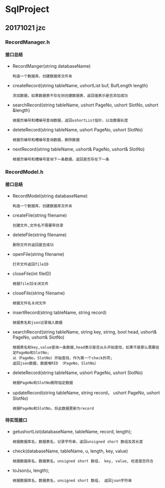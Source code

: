 # SqlProject

## 20171021 jzc

### RecordManager.h

####  接口总结
 *  RecordManger(string databaseName)   
       
        构造一个数据库，创建数据库文件夹

 *  createRecord(string tableName, ushortList buf, BufLength length)  
       
        添加数据，如果数据表不存在则创建数据表，返回值表示是否添加成功

 *  searchRecord(string tableName, ushort PageNo, ushort SlotNo, ushort &length)
       
        根据页编号和槽编号查询数据，返回ushortList指针，以及数据长度

 *  deleteRecord(string tableName, ushort PageNo, ushort SlotNo)
       
        根据页编号和槽编号查询数据，删除数据

 *  nextRecord(string tableName, ushort& PageNo, ushort& SlotNo)
       
        根据页编号和槽编号查询下一条数据，返回是否存在下一条
 

### RecordModel.h


####  接口总结
 *  RecordModel(string databaseName)   
       
        构造一个数据库，创建数据库文件夹

 *  createFile(string filename)
       
        创建文件,文件名不需要带目录

 *  deleteFile(string filename)
       
        删除文件并返回是否成功

 *  openFile(string filename)
       
        打开文件返回fileID

 *  closeFile(int fileID)
    
        根据fileID关闭文件

 *  closeFile(string filename)
       
        根据文件名关闭文件

 *  insertRecord(string tableName, string record)
       
        根据表名和json记录插入数据

 *  searchRecord(string tableName, string key, string, bool head, ushort& PageNo, ushort& SlotNo)
        
        根据表名和key,value查询一条数据,head表示是否从头开始查找，如果不是那么需要给定PageNo和SlotNo;
        从（PageNo，SlotNo）开始查找，作为第一个check的项;
        返回json数据，数据堆RID （PageNo，SlotNo）

 *  deleteRecord(string tableName, ushort PageNo, ushort SlotNo)
        
        根据PageNo和SlotNo删除指定数据

 *  updateRecord(string tableName, string record， ushort PageNo, ushort SlotNo)
        
        根据PageNo和SlotNo，将此数据更新为record
 
####  待实现接口
 *  getushortList(databaseName, tableName, record, length); 
       
        根据数据库名，数据表名，记录字符串，返回unsigned short 数组及其长度

 *  check(databaseName, tableName, u, length, key, value)
        
        根据数据库名，数据表名，unsigned short 数组， key, value, 检查是否符合

 *  toJson(u, length);

        根据数据库名，数据表名，unsigned short 数组， 返回json字符串
 